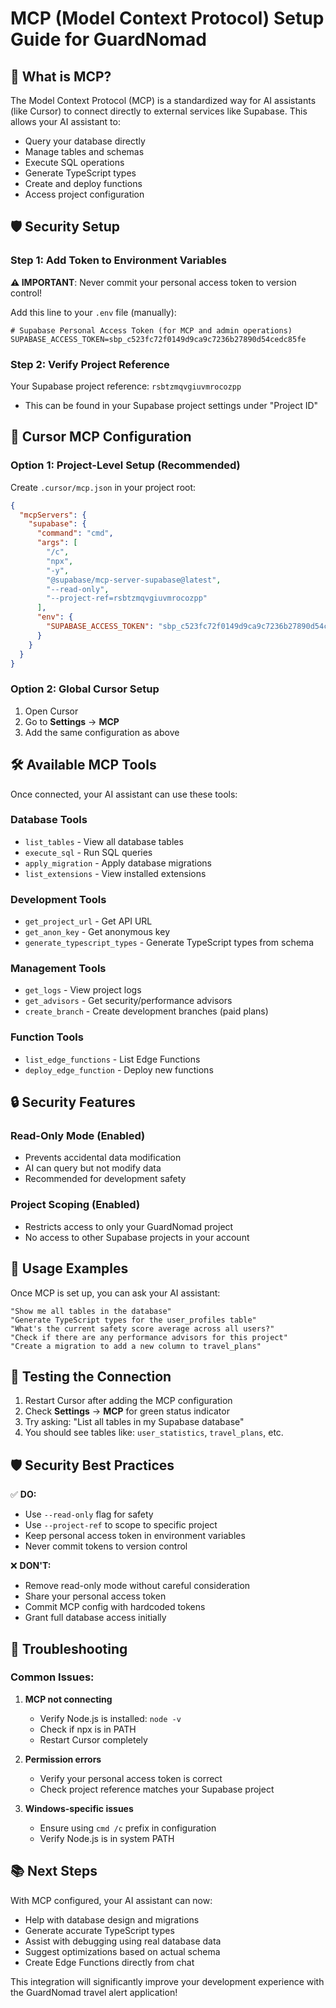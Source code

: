 # MCP (Model Context Protocol) Setup Guide for GuardNomad

## 🔧 **What is MCP?**

The Model Context Protocol (MCP) is a standardized way for AI assistants (like Cursor) to connect directly to external services like Supabase. This allows your AI assistant to:

- Query your database directly
- Manage tables and schemas
- Execute SQL operations
- Generate TypeScript types
- Create and deploy functions
- Access project configuration

## 🛡️ **Security Setup**

### Step 1: Add Token to Environment Variables

**⚠️ IMPORTANT**: Never commit your personal access token to version control!

Add this line to your `.env` file (manually):
```env
# Supabase Personal Access Token (for MCP and admin operations)
SUPABASE_ACCESS_TOKEN=sbp_c523fc72f0149d9ca9c7236b27890d54cedc85fe
```

### Step 2: Verify Project Reference

Your Supabase project reference: `rsbtzmqvgiuvmrocozpp`
- This can be found in your Supabase project settings under "Project ID"

## 🔧 **Cursor MCP Configuration**

### Option 1: Project-Level Setup (Recommended)

Create `.cursor/mcp.json` in your project root:

```json
{
  "mcpServers": {
    "supabase": {
      "command": "cmd",
      "args": [
        "/c",
        "npx",
        "-y",
        "@supabase/mcp-server-supabase@latest",
        "--read-only",
        "--project-ref=rsbtzmqvgiuvmrocozpp"
      ],
      "env": {
        "SUPABASE_ACCESS_TOKEN": "sbp_c523fc72f0149d9ca9c7236b27890d54cedc85fe"
      }
    }
  }
}
```

### Option 2: Global Cursor Setup

1. Open Cursor
2. Go to **Settings** → **MCP**
3. Add the same configuration as above

## 🛠️ **Available MCP Tools**

Once connected, your AI assistant can use these tools:

### Database Tools
- `list_tables` - View all database tables
- `execute_sql` - Run SQL queries  
- `apply_migration` - Apply database migrations
- `list_extensions` - View installed extensions

### Development Tools
- `get_project_url` - Get API URL
- `get_anon_key` - Get anonymous key
- `generate_typescript_types` - Generate TypeScript types from schema

### Management Tools
- `get_logs` - View project logs
- `get_advisors` - Get security/performance advisors
- `create_branch` - Create development branches (paid plans)

### Function Tools
- `list_edge_functions` - List Edge Functions
- `deploy_edge_function` - Deploy new functions

## 🔒 **Security Features**

### Read-Only Mode (Enabled)
- Prevents accidental data modification
- AI can query but not modify data
- Recommended for development safety

### Project Scoping (Enabled)
- Restricts access to only your GuardNomad project
- No access to other Supabase projects in your account

## 🚀 **Usage Examples**

Once MCP is set up, you can ask your AI assistant:

```
"Show me all tables in the database"
"Generate TypeScript types for the user_profiles table"
"What's the current safety score average across all users?"
"Check if there are any performance advisors for this project"
"Create a migration to add a new column to travel_plans"
```

## 🧪 **Testing the Connection**

1. Restart Cursor after adding the MCP configuration
2. Check **Settings** → **MCP** for green status indicator
3. Try asking: "List all tables in my Supabase database"
4. You should see tables like: `user_statistics`, `travel_plans`, etc.

## 🛡️ **Security Best Practices**

✅ **DO:**
- Use `--read-only` flag for safety
- Use `--project-ref` to scope to specific project
- Keep personal access token in environment variables
- Never commit tokens to version control

❌ **DON'T:**
- Remove read-only mode without careful consideration
- Share your personal access token
- Commit MCP config with hardcoded tokens
- Grant full database access initially

## 🔧 **Troubleshooting**

### Common Issues:

1. **MCP not connecting**
   - Verify Node.js is installed: `node -v`
   - Check if npx is in PATH
   - Restart Cursor completely

2. **Permission errors**
   - Verify your personal access token is correct
   - Check project reference matches your Supabase project

3. **Windows-specific issues**
   - Ensure using `cmd /c` prefix in configuration
   - Verify Node.js is in system PATH

## 📚 **Next Steps**

With MCP configured, your AI assistant can now:
- Help with database design and migrations
- Generate accurate TypeScript types
- Assist with debugging using real database data
- Suggest optimizations based on actual schema
- Create Edge Functions directly from chat

This integration will significantly improve your development experience with the GuardNomad travel alert application! 